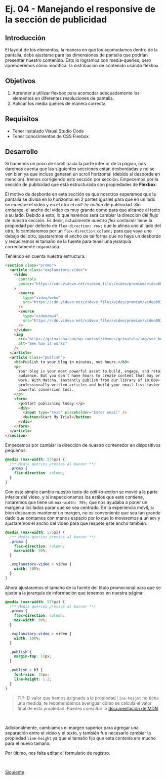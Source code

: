 # Ej. 04 - Manejando el responsive de la sección de publicidad

## Introducción
El layout de los elementos, la manera en que los acomodamos dentro de la pantalla, debe ajustarse para las dimensiones de pantalla que podrían presentar nuestro contenido. Esto lo logramos con media-queries, pero aprenderemos cómo modificar la distribución de contenido usando flexbox.

## Objetivos
1. Aprender a utilizar flexbox para acomodar adecuadamente los elementos en diferentes resoluciones de pantalla.
2. Aplicar los media queries de manera correcta.

## Requisitos
- Tener instalado Visual Studio Code
- Tener conocimientos de CSS Flexbox

## Desarrollo

Si hacemos un poco de scroll hacia la parte inferior de la página, nos daremos
cuenta que las siguientes secciones están desbordadas y no se ven bien ya que
incluso generan un scroll horizontal (debido al desborde en mención). Iremos
corrigiendo esto sección por sección. Empecemos por la sección de publicidad que
está estructurada con propiedades de **Flexbox**.

El motivo de desborde en esta sección es que nosotros esperamos que la pantalla
se divida en lo horizontal en 2 partes iguales para que en un lado se
muestre el video y en el otro el _call-to-action_ de publicidad. Sin embargo, el
ancho del video es muy grande como para que alcance el texto a su lado. Debido
a esto, lo que haremos será cambiar la dirección del flujo de nuestra sección.
Es decir, actualmente nuestro _flex container_ tiene la propiedad por defecto
de `flex-direction: row;` que lo alínea uno al lado del otro, lo cambiaremos por
un `flex-direction:column;` para que vaya uno debajo del otro, ajustaremos el
ancho de tal forma que no haya un desborde y reduciremos el tamaño de la fuente
para tener una jerarquía correctamente organizada.

Teniendo en cuenta nuestra estructura:

```html
<section class="promo">
  <article class="explanatory-video">
    <video
      controls
      poster="https://cdn.videvo.net/videvo_files/video/premium/video0036/thumbnails/computer_code00_small.jpg"
    >
      <source
        type="video/webm"
        src="https://cdn.videvo.net/videvo_files/video/premium/video0036/small_watermarked/computer_code00_preview.webm"
      />
      <source
        type="video/mp4"
        src="https://cdn.videvo.net/videvo_files/video/premium/video0036/small_watermarked/computer_code00_preview.mp4"
      />
    </video>
    <img
      src="https://getmatcha.com/wp-content/themes/getmatcha/img/see_how_it_works.png"
      alt="See how it works"
    />
  </article>
  <article class="publish">
    <h3>Publish to your blog in minutes, not hours.</h3>
    <p>
      Your blog is your most powerful asset to build, engage, and retain a loyal
      audience. But you don’t have hours to create content that may or may not
      work. With Matcha, instantly publish from our library of 10,000+
      professionally written articles and build your email list faster with our
      powerful conversion tool.
    </p>
    <form>
      <p>Start publishing today:</p>
      <div>
        <input type="text" placeholder="Enter email" />
        <button>Start My Trial</button>
      </div>
    </form>
  </article>
</section>
```

Empecemos por cambiar la dirección de nuestro contenedor en dispositivos
pequeños:

```css
@media (max-width: 575px) {
  /** Media queries previos al banner **/
  .promo {
    flex-direction: column;
  }
}
```

Con este simple cambio nuestro texto de _call-to-action_ se movió a la parte
inferior del video, y si inspeccionamos los estilos que este contiene,
notaremos que tiene un `max-width: 70%;` que nos ayudaba a poner un margen a los
lados parar que se vea centrado. En la experiencia móvil, si bien deseamos
mantener un margen, no es conveniente que sea tan grande dado que contamos con menos
espacio por lo que lo moveremos a un `90%` y ajustaremos el ancho del video para
que respete este ancho también.

```css
@media (max-width: 575px) {
  /** Media queries previos al banner **/
  .promo {
    flex-direction: column;
    max-width: 90%;
  }

  .explanatory-video > video {
    width: 100%;
  }
}
```

Ahora ajustaremos el tamaño de la fuente del título promocional para que se
ajuste a la jerarquía de información que tenemos en nuestra página:

```css
@media (max-width: 575px) {
  /** Media queries previos al banner **/
  .promo {
    flex-direction: column;
    max-width: 90%;
  }

  .explanatory-video > video {
    width: 100%;
  }

  .publish {
    margin-top: 10px;
  }

  .publish > h3 {
    font-size: 25px;
    line-height: 1.2;
  }
}
```

> TIP: El valor que hemos asignado a la propiedad `line-height` no tiene una medida, te recomendamos averiguar cómo se calcula el valor final de esta propiedad.
> Puedes consultar la [documentación de MDN](https://developer.mozilla.org/es/docs/Web/CSS/line-height).


<br/>

Adicionalmente, cambiamos el margen superior para agregar una separación entre
el video y el texto, y también fue necesario cambiar la propiedad `line-height`
ya que el tamaño fijo que esta contenía era mucho para el nuevo tamaño.

Por último, nos falta editar el formulario de registro.

<br/>

[Siguiente](../reto-04/README.md)